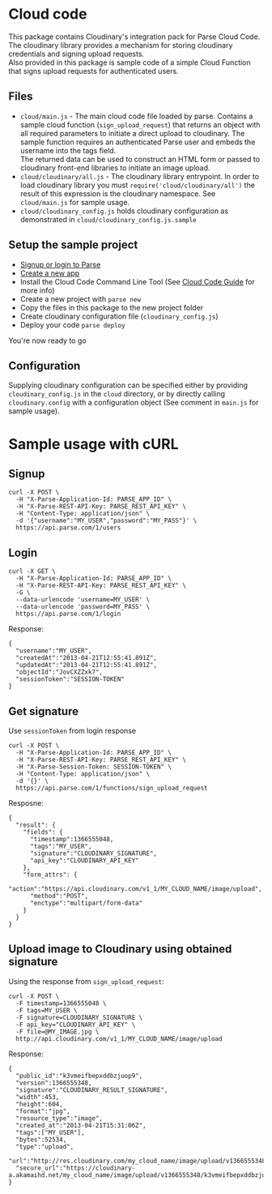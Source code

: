 # Cloud code
This package contains Cloudinary's integration pack for Parse Cloud Code.
The cloudinary library provides a mechanism for storing cloudinary credentials and signing upload requests.   
Also provided in this package is sample code of a simple Cloud Function that signs upload requests for authenticated users.

## Files

* `cloud/main.js` - The main cloud code file loaded by parse. Contains a sample cloud function (`sign_upload_request`) that returns an object with all required parameters to initiate a direct upload to cloudinary.
The sample function requires an authenticated Parse user and embeds the username into the tags field.   
The returned data can be used to construct an HTML form or passed to cloudinary front-end libraries to initiate an image upload.
* `cloud/cloudinary/all.js` - The cloudinary library entrypoint. In order to load cloudinary library you must `require('cloud/cloudinary/all')` the result of this expression is the cloudinary namespace. See `cloud/main.js` for sample usage.
* `cloud/cloudinary_config.js` holds cloudinary configuration as demonstrated in `cloud/cloudinary_config.js.sample`

## Setup the sample project

* [Signup or login to Parse](https://parse.com/#signup)
* [Create a new app](https://parse.com/apps/new)
* Install the Cloud Code Command Line Tool (See [Cloud Code Guide](https://parse.com/docs/cloud_code_guide#started) for more info)
* Create a new project with `parse new`
* Copy the files in this package to the new project folder
* Create cloudinary configuration file (`cloudinary_config.js`)
* Deploy your code `parse deploy`

You're now ready to go

## Configuration
Supplying cloudinary configuration can be specified either by providing `cloudinary_config.js` in the `cloud` directory, or by directly calling `cloudinary.config` with a configuration object (See comment in `main.js` for sample usage).

# Sample usage with cURL
## Signup

    curl -X POST \
      -H "X-Parse-Application-Id: PARSE_APP_ID" \
      -H "X-Parse-REST-API-Key: PARSE_REST_API_KEY" \
      -H "Content-Type: application/json" \
      -d '{"username":"MY_USER","password":"MY_PASS"}' \
      https://api.parse.com/1/users

## Login

    curl -X GET \
      -H "X-Parse-Application-Id: PARSE_APP_ID" \
      -H "X-Parse-REST-API-Key: PARSE_REST_API_KEY" \
      -G \
      --data-urlencode 'username=MY_USER' \
      --data-urlencode 'password=MY_PASS' \
      https://api.parse.com/1/login

Response:

    {
      "username":"MY_USER",
      "createdAt":"2013-04-21T12:55:41.891Z",
      "updatedAt":"2013-04-21T12:55:41.891Z",
      "objectId":"JovCXZZxk7",
      "sessionToken":"SESSION-TOKEN"
    }


## Get signature

Use `sessionToken` from login response

    curl -X POST \
      -H "X-Parse-Application-Id: PARSE_APP_ID" \
      -H "X-Parse-REST-API-Key: PARSE_REST_API_KEY" \
      -H "X-Parse-Session-Token: SESSION-TOKEN" \
      -H "Content-Type: application/json" \
      -d '{}' \
      https://api.parse.com/1/functions/sign_upload_request

Resposne:

    {
      "result": {
        "fields": {
          "timestamp":1366555048,
          "tags":"MY_USER",
          "signature":"CLOUDINARY_SIGNATURE",
          "api_key":"CLOUDINARY_API_KEY"
        },
        "form_attrs": {
          "action":"https://api.cloudinary.com/v1_1/MY_CLOUD_NAME/image/upload",
          "method":"POST",
          "enctype":"multipart/form-data"
        }
      }
    }

## Upload image to Cloudinary using obtained signature

Using the response from `sign_upload_request`:

    curl -X POST \
      -F timestamp=1366555048 \
      -F tags=MY_USER \
      -F signature=CLOUDINARY_SIGNATURE \
      -F api_key="CLOUDINARY_API_KEY" \
      -F file=@MY_IMAGE.jpg \
      http://api.cloudinary.com/v1_1/MY_CLOUD_NAME/image/upload

Response:

    {
      "public_id":"k3vmeifbepxddbzjuop9",
      "version":1366555348,
      "signature":"CLOUDINARY_RESULT_SIGNATURE",
      "width":453,
      "height":604,
      "format":"jpg",
      "resource_type":"image",
      "created_at":"2013-04-21T15:31:06Z",
      "tags":["MY_USER"],
      "bytes":52534,
      "type":"upload",
      "url":"http://res.cloudinary.com/my_cloud_name/image/upload/v1366555348/k3vmeifbepxddbzjuop9.jpg",
      "secure_url":"https://cloudinary-a.akamaihd.net/my_cloud_name/image/upload/v1366555348/k3vmeifbepxddbzjuop9.jpg"
    }
